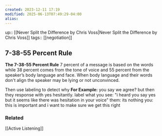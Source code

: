 ```yaml
---
created: 2023-12-11 17:19
modified: 2025-06-13T07:49:29-04:00
alias: 
---
```

up:: [[Never Split the Difference by Chris Voss|Never Split the Difference by Chris Voss]]
tags:: [[negotiation]]

## 7-38-55 Percent Rule


**The 7-38-55 Percent Rule**
7 percent of a message is based on the words while 38 percent comes from the tone of voice and 55 percent from the speaker’s body language and face. When body language and their words don't align the speaker may be lying or not unconvinced.

Then use labeling to detect why
**For Example:**
you say we agree? but then they response with yes hesitantly.
label what you see:
"i heard you say yes but it seems like there was hesitation in your voice"
them: its nothing
you: this is important and i want to make sure we get this right

### Related
[[Active Listening]]
